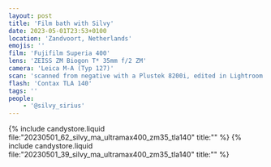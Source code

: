 ```yaml
---
layout: post
title: 'Film bath with Silvy'
date: 2023-05-01T23:53+0100
location: 'Zandvoort, Netherlands'
emojis: ''
film: 'Fujifilm Superia 400'
lens: 'ZEISS ZM Biogon T* 35mm f/2 ZM'
camera: 'Leica M-A (Typ 127)'
scan: 'scanned from negative with a Plustek 8200i, edited in Lightroom'
flash: 'Contax TLA 140'
tags: ''
people: 
    - '@silvy_sirius'
---
```


{% include candystore.liquid file:"20230501_62_silvy_ma_ultramax400_zm35_tla140" title:"" %}
{% include candystore.liquid file:"20230501_39_silvy_ma_ultramax400_zm35_tla140" title:"" %}